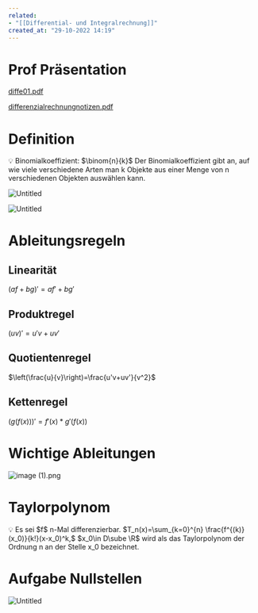 ```yaml
---
related:
- "[[Differential- und Integralrechnung]]"
created_at: "29-10-2022 14:19"
---
```



# Prof Präsentation

[diffe01.pdf](diffe01.pdf)

[differenzialrechnungnotizen.pdf](differenzialrechnungnotizen.pdf)

# Definition

<aside>
💡 Binomialkoeffizient: $\binom{n}{k}$ Der Binomialkoeffizient gibt an, auf wie viele verschiedene Arten man k Objekte aus einer Menge von n verschiedenen Objekten auswählen kann.

</aside>

![Untitled](Untitled%2071.png)

![Untitled](Untitled%201%208.png)

# Ableitungsregeln

## Linearität

$(af+bg)'=af'+bg'$

## Produktregel

$(uv)'=u'v+uv'$

## Quotientenregel

$\left(\frac{u}{v}\right)=\frac{u'v+uv'}{v^2}$

## Kettenregel

$(g(f(x)))'=f'(x)*g'(f(x))$

# Wichtige Ableitungen

![image (1).png](Files/image_(1).png)

# Taylorpolynom

<aside>
💡 Es sei $f$ n-Mal differenzierbar. $T_n(x)=\sum_{k=0}^{n}  \frac{f^{(k)}(x_0)}{k!}(x-x_0)^k,$    $x_0\in D\sube \R$
wird als das Taylorpolynom der Ordnung n an der Stelle x_0 bezeichnet.

</aside>

# Aufgabe Nullstellen

![Untitled](Untitled%202%207.png)